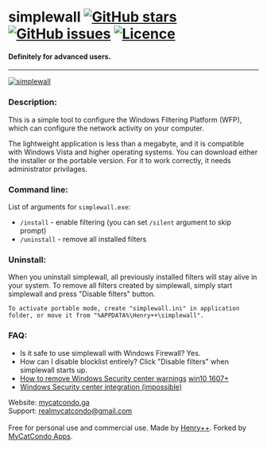 simplewall [![GitHub stars](https://img.shields.io/github/stars/MyCatCondoApps/simplewall)](https://github.com/MyCatCondoApps/simplewall/stargazers) [![GitHub issues](https://img.shields.io/github/issues/MyCatCondoApps/simplewall)](https://github.com/MyCatCondoApps/simplewall/issues) [![Licence](https://img.shields.io/badge/license-GPLv3-blue.svg)](https://www.gnu.org/licenses/gpl-3.0.en.html)
=======
#### Definitely for advanced users.
-------

[![simplewall](https://www.henrypp.org/images/simplewall.png?gd)](https://github.com/henrypp/simplewall/issues/250)

### Description:
This is a simple tool to configure the Windows Filtering Platform (WFP), which can configure the network activity on your computer.

The lightweight application is less than a megabyte, and it is compatible with Windows Vista and higher operating systems.
You can download either the installer or the portable version. For it to work correctly, it needs administrator privilages.

### Command line:
List of arguments for `simplewall.exe`:
- `/install` - enable filtering (you can set `/silent` argument to skip prompt)
- `/uninstall` - remove all installed filters

### Uninstall:
When you uninstall simplewall, all previously installed filters will stay alive in your system.
To remove all filters created by simplewall, simply start simplewall and press "Disable filters" button.


```
To activate portable mode, create "simplewall.ini" in application folder, or move it from "%APPDATA%\Henry++\simplewall".
```

### FAQ:
- Is it safe to use simplewall with Windows Firewall? Yes.
- How can I disable blocklist entirely? Click "Disable filters" when simplewall starts up.
- [How to remove Windows Security center warnings](https://www.howtogeek.com/244539/how-to-disable-the-action-center-in-windows-10/) [win10 1607+](https://serverfault.com/a/880672)
- [Windows Security center integration (impossible)](https://stackoverflow.com/questions/3698285/how-can-i-tell-the-windows-security-center-that-im-an-antivirus/3698375#3698375)

Website: [mycatcondo.ga](https://mycatcondo.ga)<br />
Support: realmycatcondo@gmail.com<br />
<br />
Free for personal use and commercial use. Made by [Henry++](https://github.com/henrypp). Forked by [MyCatCondo Apps](https://github.com/MyCatCondoApps/).
